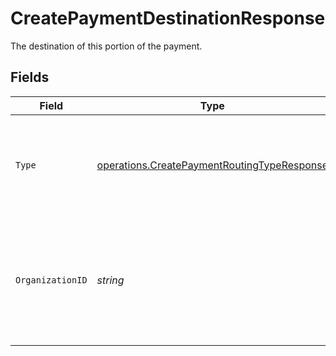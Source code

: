 # CreatePaymentDestinationResponse

The destination of this portion of the payment.


## Fields

| Field                                                                                                             | Type                                                                                                              | Required                                                                                                          | Description                                                                                                       | Example                                                                                                           |
| ----------------------------------------------------------------------------------------------------------------- | ----------------------------------------------------------------------------------------------------------------- | ----------------------------------------------------------------------------------------------------------------- | ----------------------------------------------------------------------------------------------------------------- | ----------------------------------------------------------------------------------------------------------------- |
| `Type`                                                                                                            | [operations.CreatePaymentRoutingTypeResponse](../../models/operations/createpaymentroutingtyperesponse.md)        | :heavy_check_mark:                                                                                                | The type of destination. Currently only the destination type `organization` is supported.                         | organization                                                                                                      |
| `OrganizationID`                                                                                                  | *string*                                                                                                          | :heavy_check_mark:                                                                                                | Required for destination type `organization`. The ID of the connected organization the funds should be<br/>routed to. | org_1234567                                                                                                       |
